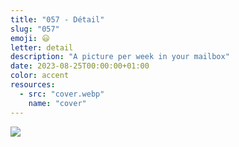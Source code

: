 ```yaml
---
title: "057 - Détail"
slug: "057"
emoji: 😃
letter: detail
description: "A picture per week in your mailbox"
date: 2023-08-25T00:00:00+01:00
color: accent
resources:
  - src: "cover.webp"
    name: "cover"
---
```

![](cover)

